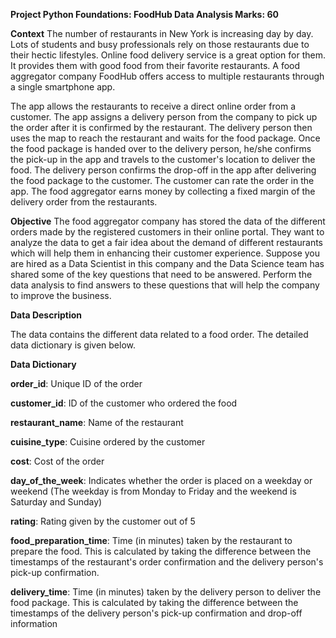 **Project Python Foundations: FoodHub Data Analysis
Marks: 60**

**Context**
The number of restaurants in New York is increasing day by day. Lots of students and busy professionals rely on those restaurants due to their hectic lifestyles. Online food delivery service is a great option for them. It provides them with good food from their favorite restaurants. A food aggregator company FoodHub offers access to multiple restaurants through a single smartphone app.

The app allows the restaurants to receive a direct online order from a customer. The app assigns a delivery person from the company to pick up the order after it is confirmed by the restaurant. The delivery person then uses the map to reach the restaurant and waits for the food package. Once the food package is handed over to the delivery person, he/she confirms the pick-up in the app and travels to the customer's location to deliver the food. The delivery person confirms the drop-off in the app after delivering the food package to the customer. The customer can rate the order in the app. The food aggregator earns money by collecting a fixed margin of the delivery order from the restaurants.

**Objective**
The food aggregator company has stored the data of the different orders made by the registered customers in their online portal. They want to analyze the data to get a fair idea about the demand of different restaurants which will help them in enhancing their customer experience. Suppose you are hired as a Data Scientist in this company and the Data Science team has shared some of the key questions that need to be answered. Perform the data analysis to find answers to these questions that will help the company to improve the business.

**Data Description**

The data contains the different data related to a food order. The detailed data dictionary is given below.

**Data Dictionary**

**order_id**: Unique ID of the order

**customer_id**: ID of the customer who ordered the food

**restaurant_name**: Name of the restaurant

**cuisine_type**: Cuisine ordered by the customer

**cost**: Cost of the order

**day_of_the_week**: Indicates whether the order is placed on a weekday or weekend (The weekday is from Monday to Friday and the weekend is Saturday and Sunday)

**rating**: Rating given by the customer out of 5

**food_preparation_time**: Time (in minutes) taken by the restaurant to prepare the food. This is calculated by taking the difference between the timestamps of the restaurant's order confirmation and the delivery person's pick-up confirmation.

**delivery_time**: Time (in minutes) taken by the delivery person to deliver the food package. This is calculated by taking the difference between the timestamps of the delivery person's pick-up confirmation and drop-off information
